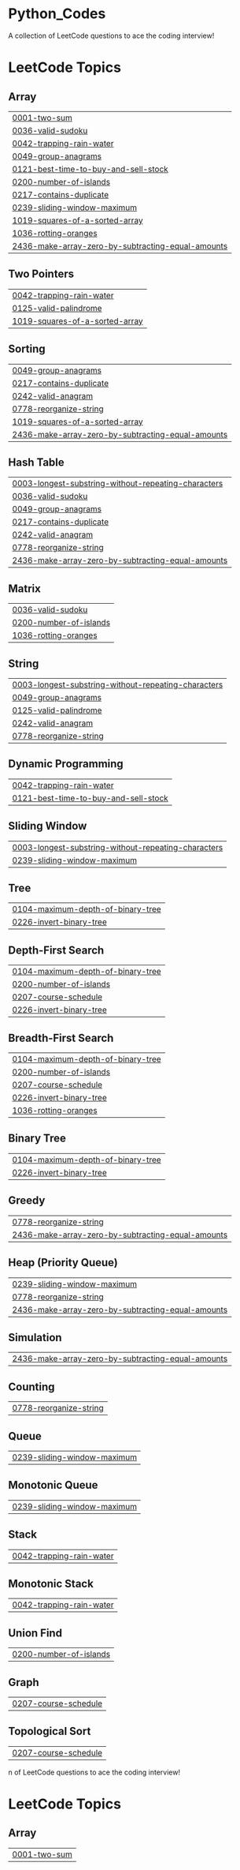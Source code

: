 # Python_Codes
A collection of LeetCode questions to ace the coding interview!

<!---LeetCode Topics Start-->
# LeetCode Topics
## Array
|  |
| ------- |
| [0001-two-sum](https://github.com/Srujana0629/Python_Codes/tree/master/0001-two-sum) |
| [0036-valid-sudoku](https://github.com/Srujana0629/Python_Codes/tree/master/0036-valid-sudoku) |
| [0042-trapping-rain-water](https://github.com/Srujana0629/Python_Codes/tree/master/0042-trapping-rain-water) |
| [0049-group-anagrams](https://github.com/Srujana0629/Python_Codes/tree/master/0049-group-anagrams) |
| [0121-best-time-to-buy-and-sell-stock](https://github.com/Srujana0629/Python_Codes/tree/master/0121-best-time-to-buy-and-sell-stock) |
| [0200-number-of-islands](https://github.com/Srujana0629/Python_Codes/tree/master/0200-number-of-islands) |
| [0217-contains-duplicate](https://github.com/Srujana0629/Python_Codes/tree/master/0217-contains-duplicate) |
| [0239-sliding-window-maximum](https://github.com/Srujana0629/Python_Codes/tree/master/0239-sliding-window-maximum) |
| [1019-squares-of-a-sorted-array](https://github.com/Srujana0629/Python_Codes/tree/master/1019-squares-of-a-sorted-array) |
| [1036-rotting-oranges](https://github.com/Srujana0629/Python_Codes/tree/master/1036-rotting-oranges) |
| [2436-make-array-zero-by-subtracting-equal-amounts](https://github.com/Srujana0629/Python_Codes/tree/master/2436-make-array-zero-by-subtracting-equal-amounts) |
## Two Pointers
|  |
| ------- |
| [0042-trapping-rain-water](https://github.com/Srujana0629/Python_Codes/tree/master/0042-trapping-rain-water) |
| [0125-valid-palindrome](https://github.com/Srujana0629/Python_Codes/tree/master/0125-valid-palindrome) |
| [1019-squares-of-a-sorted-array](https://github.com/Srujana0629/Python_Codes/tree/master/1019-squares-of-a-sorted-array) |
## Sorting
|  |
| ------- |
| [0049-group-anagrams](https://github.com/Srujana0629/Python_Codes/tree/master/0049-group-anagrams) |
| [0217-contains-duplicate](https://github.com/Srujana0629/Python_Codes/tree/master/0217-contains-duplicate) |
| [0242-valid-anagram](https://github.com/Srujana0629/Python_Codes/tree/master/0242-valid-anagram) |
| [0778-reorganize-string](https://github.com/Srujana0629/Python_Codes/tree/master/0778-reorganize-string) |
| [1019-squares-of-a-sorted-array](https://github.com/Srujana0629/Python_Codes/tree/master/1019-squares-of-a-sorted-array) |
| [2436-make-array-zero-by-subtracting-equal-amounts](https://github.com/Srujana0629/Python_Codes/tree/master/2436-make-array-zero-by-subtracting-equal-amounts) |
## Hash Table
|  |
| ------- |
| [0003-longest-substring-without-repeating-characters](https://github.com/Srujana0629/Python_Codes/tree/master/0003-longest-substring-without-repeating-characters) |
| [0036-valid-sudoku](https://github.com/Srujana0629/Python_Codes/tree/master/0036-valid-sudoku) |
| [0049-group-anagrams](https://github.com/Srujana0629/Python_Codes/tree/master/0049-group-anagrams) |
| [0217-contains-duplicate](https://github.com/Srujana0629/Python_Codes/tree/master/0217-contains-duplicate) |
| [0242-valid-anagram](https://github.com/Srujana0629/Python_Codes/tree/master/0242-valid-anagram) |
| [0778-reorganize-string](https://github.com/Srujana0629/Python_Codes/tree/master/0778-reorganize-string) |
| [2436-make-array-zero-by-subtracting-equal-amounts](https://github.com/Srujana0629/Python_Codes/tree/master/2436-make-array-zero-by-subtracting-equal-amounts) |
## Matrix
|  |
| ------- |
| [0036-valid-sudoku](https://github.com/Srujana0629/Python_Codes/tree/master/0036-valid-sudoku) |
| [0200-number-of-islands](https://github.com/Srujana0629/Python_Codes/tree/master/0200-number-of-islands) |
| [1036-rotting-oranges](https://github.com/Srujana0629/Python_Codes/tree/master/1036-rotting-oranges) |
## String
|  |
| ------- |
| [0003-longest-substring-without-repeating-characters](https://github.com/Srujana0629/Python_Codes/tree/master/0003-longest-substring-without-repeating-characters) |
| [0049-group-anagrams](https://github.com/Srujana0629/Python_Codes/tree/master/0049-group-anagrams) |
| [0125-valid-palindrome](https://github.com/Srujana0629/Python_Codes/tree/master/0125-valid-palindrome) |
| [0242-valid-anagram](https://github.com/Srujana0629/Python_Codes/tree/master/0242-valid-anagram) |
| [0778-reorganize-string](https://github.com/Srujana0629/Python_Codes/tree/master/0778-reorganize-string) |
## Dynamic Programming
|  |
| ------- |
| [0042-trapping-rain-water](https://github.com/Srujana0629/Python_Codes/tree/master/0042-trapping-rain-water) |
| [0121-best-time-to-buy-and-sell-stock](https://github.com/Srujana0629/Python_Codes/tree/master/0121-best-time-to-buy-and-sell-stock) |
## Sliding Window
|  |
| ------- |
| [0003-longest-substring-without-repeating-characters](https://github.com/Srujana0629/Python_Codes/tree/master/0003-longest-substring-without-repeating-characters) |
| [0239-sliding-window-maximum](https://github.com/Srujana0629/Python_Codes/tree/master/0239-sliding-window-maximum) |
## Tree
|  |
| ------- |
| [0104-maximum-depth-of-binary-tree](https://github.com/Srujana0629/Python_Codes/tree/master/0104-maximum-depth-of-binary-tree) |
| [0226-invert-binary-tree](https://github.com/Srujana0629/Python_Codes/tree/master/0226-invert-binary-tree) |
## Depth-First Search
|  |
| ------- |
| [0104-maximum-depth-of-binary-tree](https://github.com/Srujana0629/Python_Codes/tree/master/0104-maximum-depth-of-binary-tree) |
| [0200-number-of-islands](https://github.com/Srujana0629/Python_Codes/tree/master/0200-number-of-islands) |
| [0207-course-schedule](https://github.com/Srujana0629/Python_Codes/tree/master/0207-course-schedule) |
| [0226-invert-binary-tree](https://github.com/Srujana0629/Python_Codes/tree/master/0226-invert-binary-tree) |
## Breadth-First Search
|  |
| ------- |
| [0104-maximum-depth-of-binary-tree](https://github.com/Srujana0629/Python_Codes/tree/master/0104-maximum-depth-of-binary-tree) |
| [0200-number-of-islands](https://github.com/Srujana0629/Python_Codes/tree/master/0200-number-of-islands) |
| [0207-course-schedule](https://github.com/Srujana0629/Python_Codes/tree/master/0207-course-schedule) |
| [0226-invert-binary-tree](https://github.com/Srujana0629/Python_Codes/tree/master/0226-invert-binary-tree) |
| [1036-rotting-oranges](https://github.com/Srujana0629/Python_Codes/tree/master/1036-rotting-oranges) |
## Binary Tree
|  |
| ------- |
| [0104-maximum-depth-of-binary-tree](https://github.com/Srujana0629/Python_Codes/tree/master/0104-maximum-depth-of-binary-tree) |
| [0226-invert-binary-tree](https://github.com/Srujana0629/Python_Codes/tree/master/0226-invert-binary-tree) |
## Greedy
|  |
| ------- |
| [0778-reorganize-string](https://github.com/Srujana0629/Python_Codes/tree/master/0778-reorganize-string) |
| [2436-make-array-zero-by-subtracting-equal-amounts](https://github.com/Srujana0629/Python_Codes/tree/master/2436-make-array-zero-by-subtracting-equal-amounts) |
## Heap (Priority Queue)
|  |
| ------- |
| [0239-sliding-window-maximum](https://github.com/Srujana0629/Python_Codes/tree/master/0239-sliding-window-maximum) |
| [0778-reorganize-string](https://github.com/Srujana0629/Python_Codes/tree/master/0778-reorganize-string) |
| [2436-make-array-zero-by-subtracting-equal-amounts](https://github.com/Srujana0629/Python_Codes/tree/master/2436-make-array-zero-by-subtracting-equal-amounts) |
## Simulation
|  |
| ------- |
| [2436-make-array-zero-by-subtracting-equal-amounts](https://github.com/Srujana0629/Python_Codes/tree/master/2436-make-array-zero-by-subtracting-equal-amounts) |
## Counting
|  |
| ------- |
| [0778-reorganize-string](https://github.com/Srujana0629/Python_Codes/tree/master/0778-reorganize-string) |
## Queue
|  |
| ------- |
| [0239-sliding-window-maximum](https://github.com/Srujana0629/Python_Codes/tree/master/0239-sliding-window-maximum) |
## Monotonic Queue
|  |
| ------- |
| [0239-sliding-window-maximum](https://github.com/Srujana0629/Python_Codes/tree/master/0239-sliding-window-maximum) |
## Stack
|  |
| ------- |
| [0042-trapping-rain-water](https://github.com/Srujana0629/Python_Codes/tree/master/0042-trapping-rain-water) |
## Monotonic Stack
|  |
| ------- |
| [0042-trapping-rain-water](https://github.com/Srujana0629/Python_Codes/tree/master/0042-trapping-rain-water) |
## Union Find
|  |
| ------- |
| [0200-number-of-islands](https://github.com/Srujana0629/Python_Codes/tree/master/0200-number-of-islands) |
## Graph
|  |
| ------- |
| [0207-course-schedule](https://github.com/Srujana0629/Python_Codes/tree/master/0207-course-schedule) |
## Topological Sort
|  |
| ------- |
| [0207-course-schedule](https://github.com/Srujana0629/Python_Codes/tree/master/0207-course-schedule) |
<!---LeetCode Topics End-->n of LeetCode questions to ace the coding interview!

<!---LeetCode Topics Start-->
# LeetCode Topics
## Array
|  |
| ------- |
| [0001-two-sum](https://github.com/Srujana0629/Python_Codes/tree/master/0001-two-sum) |
